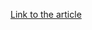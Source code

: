 [Link to the article](https://www.reversinglabs.com/blog/xz-trojan-hack-highlights-software-supply-chain-risk-from-sock-puppets)
